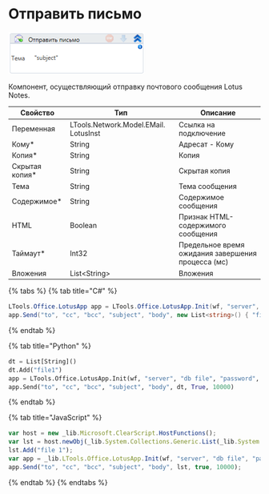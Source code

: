 # Отправить письмо

![](<../../../../.gitbook/assets/image (73).png>)

Компонент, осуществляющий отправку почтового сообщения Lotus Notes.

| Свойство        | Тип                                   | Описание                                           |
| --------------- | ------------------------------------- | -------------------------------------------------- |
| Переменная      | LTools.Network.Model.EMail. LotusInst | Ссылка на подключение                              |
| Кому\*          | String                                | Адресат - Кому                                     |
| Копия\*         | String                                | Копия                                              |
| Скрытая копия\* | String                                | Скрытая копия                                      |
| Тема            | String                                | Тема сообщения                                     |
| Содержимое\*    | String                                | Содержимое сообщения                               |
| HTML            | Boolean                               | Признак HTML-содержимого сообщения                 |
| Таймаут\*       | Int32                                 | Предельное время ожидания завершения процесса (мс) |
| Вложения        | List\<String>                         | Вложения                                           |

{% tabs %}
{% tab title="C#" %}
```csharp
LTools.Office.LotusApp app = LTools.Office.LotusApp.Init(wf, "server", "db file", "password", 10000);
app.Send("to", "cc", "bcc", "subject", "body", new List<string>() { "file1" }, true, 10000);
```
{% endtab %}

{% tab title="Python" %}
```python
dt = List[String]()
dt.Add("file1")
app = LTools.Office.LotusApp.Init(wf, "server", "db file", "password", 10000)
app.Send("to", "cc", "bcc", "subject", "body", dt, True, 10000)
```
{% endtab %}

{% tab title="JavaScript" %}
```javascript
var host = new _lib.Microsoft.ClearScript.HostFunctions();
var lst = host.newObj(_lib.System.Collections.Generic.List(_lib.System.String));
lst.Add("file 1");
var app = _lib.LTools.Office.LotusApp.Init(wf, "server", "db file", "password", 10000);
app.Send("to", "cc", "bcc", "subject", "body", lst, true, 10000);
```
{% endtab %}
{% endtabs %}

